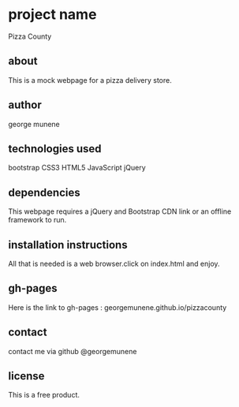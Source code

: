 # project name
Pizza County

## about
This is a mock webpage for a pizza delivery store.

## author
george munene

## technologies used
bootstrap CSS3 HTML5 JavaScript jQuery

## dependencies
This webpage requires a jQuery and Bootstrap CDN link or an offline framework to run.

## installation instructions
All that is needed is a web browser.click on index.html and enjoy.

## gh-pages
Here is the link to gh-pages : georgemunene.github.io/pizzacounty

## contact
contact me via github @georgemunene

## license
This is a free product.